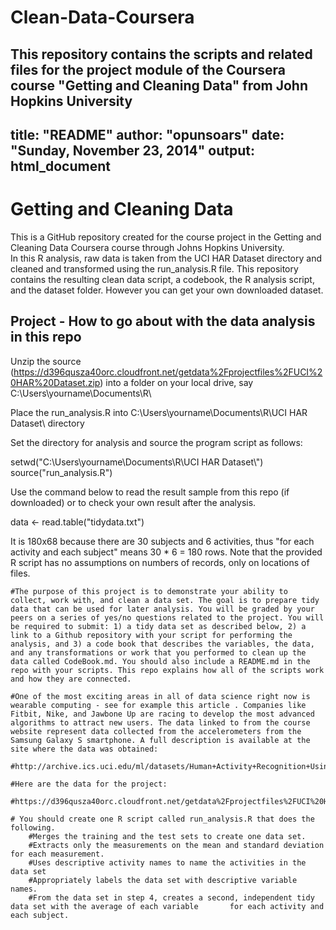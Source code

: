 Clean-Data-Coursera
===================

This repository contains the scripts and related files for the project module of the Coursera course "Getting and Cleaning Data" from John Hopkins University
---
title: "README"
author: "opunsoars"
date: "Sunday, November 23, 2014"
output: html_document
---


# Getting and Cleaning Data   
This is a GitHub repository created for the course project in the Getting and Cleaning Data Coursera course through Johns Hopkins University.   
In this R analysis, raw data is taken from the UCI HAR Dataset directory and cleaned and transformed using the run_analysis.R file. This repository contains the resulting clean data script, a codebook, the R analysis script, and the dataset folder. However you can get your own downloaded dataset.  

## Project - How to go about with the data analysis in this repo   

Unzip the source (https://d396qusza40orc.cloudfront.net/getdata%2Fprojectfiles%2FUCI%20HAR%20Dataset.zip) into a folder on your local drive, say C:\Users\yourname\Documents\R\   

Place the run_analysis.R into C:\Users\yourname\Documents\R\UCI HAR Dataset\ directory   

Set the directory for analysis and source the program script as follows:   

setwd("C:\\Users\\yourname\\Documents\\R\\UCI HAR Dataset\\")     
source("run_analysis.R")   

Use the command below to read the result sample from this repo (if downloaded) or to check your own result after the analysis.


data <- read.table("tidydata.txt")


It is 180x68 because there are 30 subjects and 6 activities, thus "for each activity and each subject" means 30 * 6 = 180 rows. Note that the provided R script has no assumptions on numbers of records, only on locations of files.  
```{r}
#The purpose of this project is to demonstrate your ability to collect, work with, and clean a data set. The goal is to prepare tidy data that can be used for later analysis. You will be graded by your peers on a series of yes/no questions related to the project. You will be required to submit: 1) a tidy data set as described below, 2) a link to a Github repository with your script for performing the analysis, and 3) a code book that describes the variables, the data, and any transformations or work that you performed to clean up the data called CodeBook.md. You should also include a README.md in the repo with your scripts. This repo explains how all of the scripts work and how they are connected.  

#One of the most exciting areas in all of data science right now is wearable computing - see for example this article . Companies like Fitbit, Nike, and Jawbone Up are racing to develop the most advanced algorithms to attract new users. The data linked to from the course website represent data collected from the accelerometers from the Samsung Galaxy S smartphone. A full description is available at the site where the data was obtained: 

#http://archive.ics.uci.edu/ml/datasets/Human+Activity+Recognition+Using+Smartphones 

#Here are the data for the project: 

#https://d396qusza40orc.cloudfront.net/getdata%2Fprojectfiles%2FUCI%20HAR%20Dataset.zip 

# You should create one R script called run_analysis.R that does the following. 
    #Merges the training and the test sets to create one data set.
    #Extracts only the measurements on the mean and standard deviation for each measurement. 
    #Uses descriptive activity names to name the activities in the data set
    #Appropriately labels the data set with descriptive variable names. 
    #From the data set in step 4, creates a second, independent tidy data set with the average of each variable       for each activity and each subject.
```

